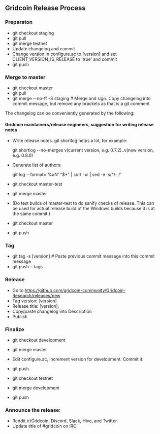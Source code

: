 ## Gridcoin Release Process

### Preparaton
 - git checkout staging
 - git pull
 - git merge testnet
 - Update changelog and commit
 - Change version in configure.ac to [version] and set CLIENT_VERSION_IS_RELEASE to 'true' and commit
 - git push

### Merge to master
 - git checkout master
 - git pull
 - git merge --no-ff -S staging   # Merge and sign. Copy changelog into commit message, but remove any brackets as that is a git comment

The changelog can be conveniently generated by the following:

#### Gridcoin maintainers/release engineers, suggestion for writing release notes

 - Write release notes. git shortlog helps a lot, for example:

    git shortlog --no-merges v(current version, e.g. 0.7.2)..v(new version, e.g. 0.8.0)

 - Generate list of authors:

    git log --format='%aN' "$*" | sort -ui | sed -e 's/^/- /'

 - git checkout master-test
 - git merge master
 - (Do test builds of master-test to do sanify checks of release. This can be used for actual release build of the Windows builds because it is at the same commit.)
 - git checkout master
 - git push

### Tag
 - git tag -s [version]  # Paste previous commit message into this commit message
 - git push --tags

### Release
 - Go to https://github.com/gridcoin-community/Gridcoin-Research/releases/new
 - Tag version: [version]
 - Release title: [version], <leisure or mandatory as appropriate>
 - Copy/paste changelog into Description
 - Publish

### Finalize
 - git checkout development
 - git merge master
 - Edit configure.ac, increment version for development. Commit it.
 - git push

 - git checkout testnet
 - git merge development
 - git push

### Announce the release:
 - Reddit /r/Gridcoin, Discord, Slack, Hive, and Twitter
 - Update title of #gridcoin on IRC
